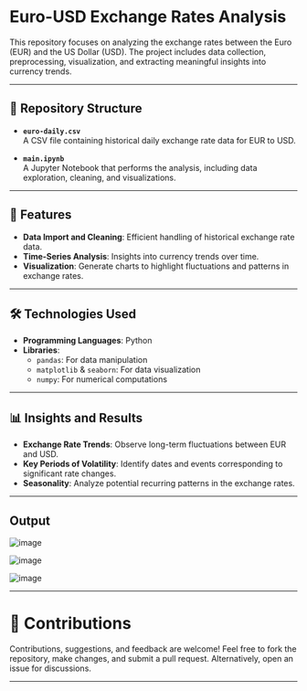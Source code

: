# Euro-USD Exchange Rates Analysis

This repository focuses on analyzing the exchange rates between the Euro (EUR) and the US Dollar (USD). The project includes data collection, preprocessing, visualization, and extracting meaningful insights into currency trends.

---

## 📂 Repository Structure

- **`euro-daily.csv`**  
  A CSV file containing historical daily exchange rate data for EUR to USD.

- **`main.ipynb`**  
  A Jupyter Notebook that performs the analysis, including data exploration, cleaning, and visualizations.

---

## 🚀 Features

- **Data Import and Cleaning**: Efficient handling of historical exchange rate data.  
- **Time-Series Analysis**: Insights into currency trends over time.  
- **Visualization**: Generate charts to highlight fluctuations and patterns in exchange rates.  

---

## 🛠️ Technologies Used

- **Programming Languages**: Python  
- **Libraries**:  
  - `pandas`: For data manipulation  
  - `matplotlib` & `seaborn`: For data visualization  
  - `numpy`: For numerical computations  

---

## 📊 Insights and Results

- **Exchange Rate Trends**: Observe long-term fluctuations between EUR and USD.  
- **Key Periods of Volatility**: Identify dates and events corresponding to significant rate changes.  
- **Seasonality**: Analyze potential recurring patterns in the exchange rates.  

---
##  Output

![image](https://github.com/user-attachments/assets/9d09e32c-0584-4522-8822-3a10e0d82688)

![image](https://github.com/user-attachments/assets/337db0d3-45d8-4b8a-94a9-0bacdc9f42b1)

![image](https://github.com/user-attachments/assets/cf4d7938-5f62-4236-a4ab-d2f693af0c8d)


---
# 🤝 Contributions

Contributions, suggestions, and feedback are welcome! Feel free to fork the repository, make changes, and submit a pull request. Alternatively, open an issue for discussions.

---

